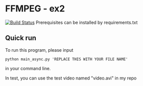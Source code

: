 # FFMPEG - ex2

[![Build Status](https://travis-ci.com/ec500-software-engineering/exercise-2-ffmpeg-8128.svg?branch=master)](https://travis-ci.com/ec500-software-engineering/exercise-2-ffmpeg-8128)
Prerequisites can be installed by requirements.txt

## Quick run  
To run this program, please input 
```shell
python main_async.py 'REPLACE THIS WITH YOUR FILE NAME'
```
in your command line.

In test, you can use the test video named "video.avi" in my repo
